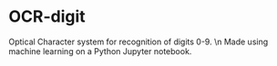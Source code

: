 # OCR-digit

Optical Character system for recognition of digits 0-9. \n
Made using machine learning on a Python Jupyter notebook.
